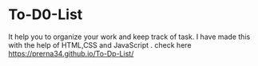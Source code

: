 # To-D0-List
It help you to organize your work and keep track of task. I have made this with the help of HTML,CSS and JavaScript .
check here
https://prerna34.github.io/To-Dp-List/
